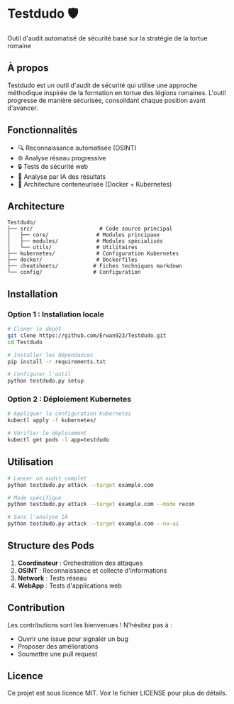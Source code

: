 # Testdudo 🛡️

Outil d'audit automatisé de sécurité basé sur la stratégie de la tortue romaine

## À propos

Testdudo est un outil d'audit de sécurité qui utilise une approche méthodique inspirée de la formation en tortue des légions romaines. L'outil progresse de manière sécurisée, consolidant chaque position avant d'avancer.

## Fonctionnalités

- 🔍 Reconnaissance automatisée (OSINT)
- 🌐 Analyse réseau progressive
- 🔒 Tests de sécurité web
- 🤖 Analyse par IA des résultats
- 🐳 Architecture conteneurisée (Docker + Kubernetes)

## Architecture

```
Testdudo/
├── src/                     # Code source principal
│   ├── core/               # Modules principaux
│   ├── modules/            # Modules spécialisés 
│   └── utils/              # Utilitaires
├── kubernetes/             # Configuration Kubernetes
├── docker/                 # Dockerfiles
├── cheatsheets/           # Fiches techniques markdown
└── config/                # Configuration
```

## Installation

### Option 1 : Installation locale
```bash
# Cloner le dépôt
git clone https://github.com/Erwan923/Testdudo.git
cd Testdudo

# Installer les dépendances
pip install -r requirements.txt

# Configurer l'outil
python testdudo.py setup
```

### Option 2 : Déploiement Kubernetes
```bash
# Appliquer la configuration Kubernetes
kubectl apply -f kubernetes/

# Vérifier le déploiement
kubectl get pods -l app=testdudo
```

## Utilisation

```bash
# Lancer un audit complet
python testdudo.py attack --target example.com

# Mode spécifique
python testdudo.py attack --target example.com --mode recon

# Sans l'analyse IA
python testdudo.py attack --target example.com --no-ai
```

## Structure des Pods

1. **Coordinateur** : Orchestration des attaques
2. **OSINT** : Reconnaissance et collecte d'informations
3. **Network** : Tests réseau
4. **WebApp** : Tests d'applications web

## Contribution

Les contributions sont les bienvenues ! N'hésitez pas à :
- Ouvrir une issue pour signaler un bug
- Proposer des améliorations
- Soumettre une pull request

## Licence

Ce projet est sous licence MIT. Voir le fichier LICENSE pour plus de détails.